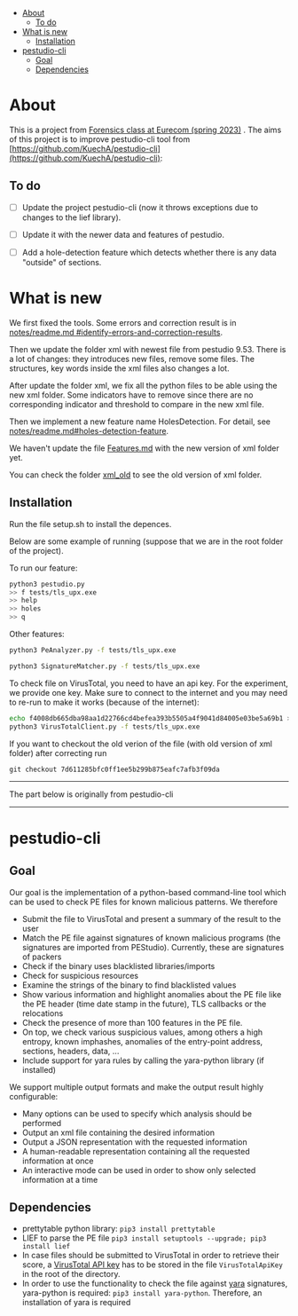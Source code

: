 
- [About](#about)
	- [To do](#to-do)
- [What is new](#what-is-new)
	- [Installation](#installation)
- [pestudio-cli](#pestudio-cli)
	- [Goal](#goal)
	- [Dependencies](#dependencies)

# About

This is a project from [Forensics class at Eurecom (spring 2023)](https://www.eurecom.fr/en/course/forensics-2023spring) . The aims of this project is to improve pestudio-cli tool from  [https://github.com/KuechA/pestudio-cli](https://github.com/KuechA/pestudio-cli):

## To do

- [ ] Update the project pestudio-cli (now it throws exceptions due to changes to the lief library).

- [ ] Update it with the newer data and features of pestudio.

- [ ] Add a hole-detection feature which detects whether there is any data "outside" of sections.

# What is new

We first fixed the tools. Some errors and correction result is in [notes/readme.md #identify-errors-and-correction-results](notes/readme.md#identify-errors-and-correction-results).

Then we update the folder xml with newest file from pestudio 9.53. There is a lot of changes: they introduces new files, remove some files. The structures, key words inside the xml files also changes a lot.

After update the folder xml, we fix all the python files to be able using the new xml folder. Some indicators have to remove since there are no corresponding indicator and threshold to compare in the new xml file.

Then we implement a new feature name HolesDetection. For detail, see [notes/readme.md#holes-detection-feature](notes/readme.md#hole-detection-feature).

We haven't update the file [Features.md](Feature.md) with the new version of xml folder yet.

You can check the folder [xml_old](xml_old/) to see the old version of xml folder.

## Installation 
Run the file setup.sh to install the depences.

Below are some example of running (suppose that we are in the root folder of the project).

To run our feature:
```zsh
python3 pestudio.py
>> f tests/tls_upx.exe
>> help
>> holes
>> q
```
Other features:
```zsh
python3 PeAnalyzer.py -f tests/tls_upx.exe
```
```zsh
python3 SignatureMatcher.py -f tests/tls_upx.exe
```
To check file on VirusTotal, you need to have an api key. For the experiment, we provide one key. Make sure to connect to the internet and you may need to re-run to make it works (because of the internet):
```zsh
echo f4008db665dba98aa1d22766cd4befea393b5505a4f9041d84005e03be5a69b1 > VirusTotalApiKey
python3 VirusTotalClient.py -f tests/tls_upx.exe
```

If you want to checkout the old verion of the file (with old version of xml folder) after correcting run

```git
git checkout 7d611285bfc0ff1ee5b299b875eafc7afb3f09da
```

---

The part below is originally from pestudio-cli

---

# pestudio-cli

## Goal

Our goal is the implementation of a python-based command-line tool which can be used to check PE files for known malicious patterns. We therefore
* Submit the file to VirusTotal and present a summary of the result to the user
* Match the PE file against signatures of known malicious programs (the signatures are imported from PEStudio). Currently, these are signatures of packers
* Check if the binary uses blacklisted libraries/imports
* Check for suspicious resources
* Examine the strings of the binary to find blacklisted values
* Show various information and highlight anomalies about the PE file like the PE header (time date stamp in the future), TLS callbacks or the relocations
* Check the presence of more than 100 features in the PE file.
* On top, we check various suspicious values, among others a high entropy, known imphashes, anomalies of the entry-point address, sections, headers, data, ...
* Include support for yara rules by calling the yara-python library (if installed)

We support multiple output formats and make the output result highly configurable:
* Many options can be used to specify which analysis should be performed
* Output an xml file containing the desired information
* Output a JSON representation with the requested information
* A human-readable representation containing all the requested information at once
* An interactive mode can be used in order to show only selected information at a time

## Dependencies
* prettytable python library: `pip3 install prettytable`
* LIEF to parse the PE file `pip3 install setuptools --upgrade; pip3 install lief`
* In case files should be submitted to VirusTotal in order to retrieve their score, a [VirusTotal API key](https://www.virustotal.com/en/documentation/public-api/#getting-started) has to be stored in the file `VirusTotalApiKey` in the root of the directory.
* In order to use the functionality to check the file against [yara](https://virustotal.github.io/yara/) signatures, yara-python is required: `pip3 install yara-python`. Therefore, an installation of yara is required
